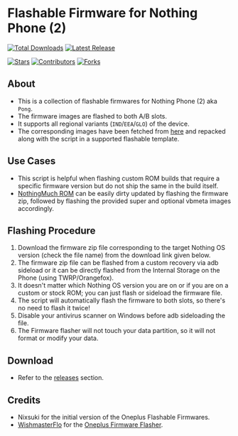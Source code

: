 # Flashable Firmware for Nothing Phone (2)

[![Total Downloads](https://img.shields.io/github/downloads/spike0en/pong_flashable_firmware/total?logo=github&logoColor=white&label=Total%20Downloads&color=007377)](https://github.com/spike0en/pong_flashable_firmware/releases)
[![Latest Release](https://img.shields.io/github/release/spike0en/pong_flashable_firmware?label=Latest%20Release&logo=git&logoColor=white&color=1E6091)](https://github.com/spike0en/pong_flashable_firmware/releases/latest)

[![Stars](https://img.shields.io/github/stars/spike0en/pong_flashable_firmware?logo=github&color=D4AF37)](https://github.com/spike0en/pong_flashable_firmware/stargazers)
[![Contributors](https://img.shields.io/github/contributors/spike0en/pong_flashable_firmware?logo=github&color=9B5DE5)](https://github.com/spike0en/pong_flashable_firmware/graphs/contributors)
[![Forks](https://img.shields.io/github/forks/spike0en/pong_flashable_firmware?logo=github&color=468FAF)](https://github.com/spike0en/pong_flashable_firmware/network/members)

## About 
- This is a collection of flashable firmwares for Nothing Phone (2) aka `Pong`. 
- The firmware images are flashed to both A/B slots. 
- It supports all regional variants (`IND`/`EEA`/`GLO`) of the device. 
- The corresponding images have been fetched from [here](https://github.com/spike0en/nothing_archive) and repacked along with the script in a supported flashable template.

## Use Cases
- This script is helpful when flashing custom ROM builds that require a specific firmware version but do not ship the same in the build itself.
- [NothingMuch ROM](https://xdaforums.com/t/nothingmuchrom-for-nothing-phone-2.4623411/) can be easily dirty updated by flashing the firmware zip, followed by flashing the provided super and optional vbmeta images accordingly.

## Flashing Procedure
1. Download the firmware zip file corresponding to the target Nothing OS version (check the file name) from the download link given below.
2. The firmware zip file can be flashed from a custom recovery via adb sideload or it can be directly flashed from the Internal Storage on the Phone (using TWRP/Orangefox).
3. It doesn't matter which Nothing OS version you are on or if you are on a custom or stock ROM; you can just flash or sideload the firmware file.
4. The script will automatically flash the firmware to both slots, so there's no need to flash it twice!
5. Disable your antivirus scanner on Windows before adb sideloading the file.
6. The Firmware flasher will not touch your data partition, so it will not format or modify your data.

## Download
- Refer to the [releases](https://github.com/spike0en/pong_flashable_firmware/releases) section.


## Credits
- Nixsuki for the initial version of the Oneplus Flashable Firmwares.
- [WishmasterFlo](https://github.com/Wishmasterflo) for the [Oneplus Firmware Flasher](https://github.com/Wishmasterflo/Firmware_flasher).
